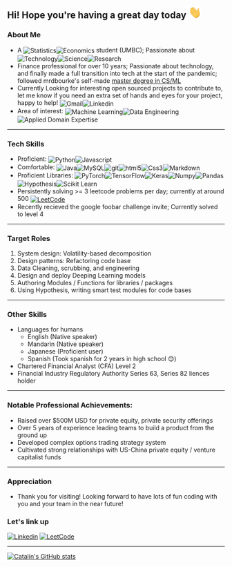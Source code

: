 ## Hi! Hope you're having a great day today <img src="https://raw.githubusercontent.com/ABSphreak/ABSphreak/master/gifs/Hi.gif" width="30px">



### About Me
<ul>
	<li>A <img align="center" height="25px" alt="Statistics" src="https://img.shields.io/badge/Statistics-00457C?style=for-the-badge&logoColor=white" height="25px"/><img align="center" height="25px" alt="Economics" src="https://img.shields.io/badge/Economics-00457C?style=for-the-badge&logoColor=white" height="25px"/> student (UMBC); Passionate about <img align="center" height="25px" alt="Technology" src="https://img.shields.io/badge/Technology-00457C?style=for-the-badge&logoColor=white" height="25px"/><img align="center" height="25px" alt="Science" src="https://img.shields.io/badge/Science-00457C?style=for-the-badge&logoColor=white" height="25px"/><img align="center" height="25px" alt="Research" src="https://img.shields.io/badge/Research-00457C?style=for-the-badge&logoColor=white" height="25px"/></li>
	<li>Finance professional for over 10 years; Passionate about technology, and finally made a full transition into tech at the start of the pandemic; followed mrdbourke's self-made <a href="https://www.mrdbourke.com/aimastersdegree/">master degree in CS/ML</a></li>
	<li>Currently Looking for interesting open sourced projects to contribute to, let me know if you need an extra set of hands and eyes for your project, happy to help! <img align="center" height="25px" alt="Gmail" src="https://img.shields.io/badge/Gmail-D14836?style=for-the-badge&logo=gmail&logoColor=white?link=https://mail.google.com/mail/u/0/?view=cm&fs=1&to=cycla4@gmail.com&su=SUBJECT&body=BODY&tf=1" height="25px"/><img align="center" height="25px" alt="Linkedin" src="https://img.shields.io/badge/LinkedIn-0077B5?style=for-the-badge&logo=linkedin&logoColor=white?link=http://left&link=https://www.linkedin.com/in/royma/" height="25px"/></li>
	<li>Area of interest: <img align="center" height="25px" alt="Machine Learning" src="https://img.shields.io/badge/Machine%20Learning-00457C?style=for-the-badge&logoColor=white" height="25px"/><img align="center" height="25px" alt="Data Engineering" src="https://img.shields.io/badge/Data%20Engineering-00457C?style=for-the-badge&logoColor=white" height="25px"/><img align="center" height="25px" alt="Applied Domain Expertise" src="https://img.shields.io/badge/Applied%20Domain%20Expertise-00457C?style=for-the-badge&logoColor=white" height="25px"/></li>
</ul>

---

### Tech Skills
<ul>
	<li>Proficient: <img align="center" height="25px" alt="Python" src="https://img.shields.io/badge/-Python-FFD43B?style=for-the-badge&logo=python&logoColor=3776AB" /><img align="center" height="25px" alt="Javascript" src="https://img.shields.io/badge/-JavaScript-323330?style=for-the-badge&logo=javascript&logoColor=F7DF1E" /></li>
	<li>Comfortable: <img align="center" height="25px" alt="Java" src="https://img.shields.io/badge/Java-323330?style=for-the-badge&logo=java&logoColor=white" /><img align="center" height="25px" alt="MySQL" src="https://img.shields.io/badge/MySQL-005C84?style=for-the-badge&logo=mysql&logoColor=white" /><img align="center" height="25px" alt="git" src="https://img.shields.io/badge/-Git-323330?style=for-the-badge&logo=git&logoColor=white" /><img align="center" height="25px" alt="html5" src="https://img.shields.io/badge/HTML5-E34F26?style=for-the-badge&logo=html5&logoColor=white" /><img align="center" height="25px" alt="Css3" src="https://img.shields.io/badge/CSS3-1572B6?style=for-the-badge&logo=css3&logoColor=white" /><img align="center" height="25px" alt="Markdown" src="https://img.shields.io/badge/Markdown-000000?style=for-the-badge&logo=markdown&logoColor=white"  /></li>
	<li>Proficient Libraries: <img align="center" height="25px" alt="PyTorch" src="https://img.shields.io/badge/PyTorch-EE4C2C?style=for-the-badge&logo=PyTorch&logoColor=white" /><img align="center" height="25px" alt="TensorFlow" src="https://img.shields.io/badge/TensorFlow-323330?style=for-the-badge&logo=TensorFlow&logoColor=white" /><img align="center" height="25px" alt="Keras" src="https://img.shields.io/badge/Keras-D00000?style=for-the-badge&logo=Keras&logoColor=white" /><img align="center" height="25px" alt="Numpy" src="https://img.shields.io/badge/Numpy-777BB4?style=for-the-badge&logo=numpy&logoColor=white" /><img align="center" height="25px" alt="Pandas" src="https://img.shields.io/badge/Pandas-2C2D72?style=for-the-badge&logo=pandas&logoColor=white" /><img align="center" height="25px" alt="Hypothesis" src="https://img.shields.io/badge/Hypothesis-323330?style=for-the-badge&logo=hypothesis&logoColor=white" /><img align="center" height="25px" alt="Scikit Learn" src="https://img.shields.io/badge/scikit_learn-F7931E?style=for-the-badge&logo=scikit-learn&logoColor=white" /></li>
	<li>Persistently solving >= 3 leetcode problems per day; currently at around 500 <a href="https://leetcode.cn/u/roy_m/"><img align="center" height="25px" alt="LeetCode" src="https://img.shields.io/badge/-LeetCode-323330?style=for-the-badge&logo=LeetCode&logoColor=white?link=http://left&link=https://leetcode.cn/u/roy_m/" /></a></li>
	<li>Recently recieved the google foobar challenge invite; Currently solved to level 4</li>
</ul> 

---

### Target Roles
1. System design: Volatility-based decomposition
2. Design patterns: Refactoring code base
3. Data Cleaning, scrubbing, and engineering
4. Design and deploy Deeping Learning models
5. Authoring Modules / Functions for libraries / packages
6. Using Hypothesis, writing smart test modules for code bases

---

### Other Skills
* Languages for humans
   * English (Native speaker)
   * Mandarin (Native speaker)
   * Japanese (Proficient user)
   * Spanish (Took spanish for 2 years in high school 😊)
* Chartered Financial Analyst (CFA) Level 2
* Financial Industry Regulatory Authority Series 63, Series 82 liences holder

---

### Notable Professional Achievements:
* Raised over $500M USD for private equity, private security offerings
* Over 5 years of experience leading teams to build a product from the ground up
* Developed complex options trading strategy system
* Cultivated strong relationships with US-China private equity / venture capitalist funds

---

### Appreciation
* Thank you for visiting! Looking forward to have lots of fun coding with you and your team in the near future!

### Let's link up
<a href="https://www.linkedin.com/in/royma/"><img alt="Linkedin" src="https://img.shields.io/badge/LinkedIn-0077B5?style=for-the-badge&logo=linkedin&logoColor=white?link=http://left&link=https://www.linkedin.com/in/royma/" height="35px"/></a>
<a href="https://leetcode.cn/u/roy_m/"><img alt="LeetCode" src="https://img.shields.io/badge/-LeetCode-FFA116?style=for-the-badge&logo=LeetCode&logoColor=black?link=http://left&link=https://leetcode.cn/u/roy_m/" height="35px"/></a>

---

[![Catalin's GitHub stats](https://github-readme-stats.vercel.app/api?username=PatternFinder&theme=dracula)](https://github.com/anuraghazra/github-readme-stats)


<!---
PatternFinder/PatternFinder is a ✨ special ✨ repository because its `README.md` (this file) appears on your GitHub profile.
You can click the Preview link to take a look at your changes.
--->
